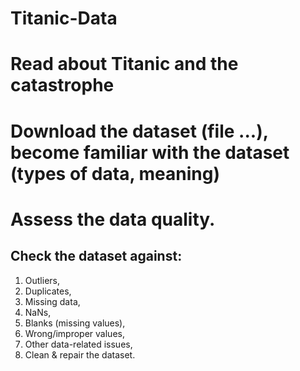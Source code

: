 # Titanic-Data

# Read about Titanic and the catastrophe
# Download the dataset (file ...), become familiar with the dataset (types of data, meaning)
# Assess the data quality. 
## Check the dataset against:
1. Outliers,
2. Duplicates,
3. Missing data,
4. NaNs,
5. Blanks (missing values),
6. Wrong/improper values,
7. Other data-related issues,
8. Clean & repair the dataset.
